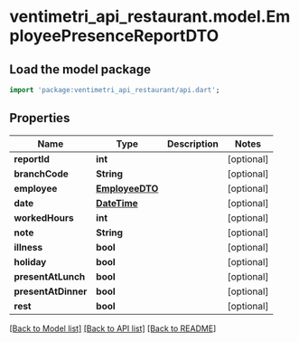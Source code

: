 # ventimetri_api_restaurant.model.EmployeePresenceReportDTO

## Load the model package
```dart
import 'package:ventimetri_api_restaurant/api.dart';
```

## Properties
Name | Type | Description | Notes
------------ | ------------- | ------------- | -------------
**reportId** | **int** |  | [optional] 
**branchCode** | **String** |  | [optional] 
**employee** | [**EmployeeDTO**](EmployeeDTO.md) |  | [optional] 
**date** | [**DateTime**](DateTime.md) |  | [optional] 
**workedHours** | **int** |  | [optional] 
**note** | **String** |  | [optional] 
**illness** | **bool** |  | [optional] 
**holiday** | **bool** |  | [optional] 
**presentAtLunch** | **bool** |  | [optional] 
**presentAtDinner** | **bool** |  | [optional] 
**rest** | **bool** |  | [optional] 

[[Back to Model list]](../README.md#documentation-for-models) [[Back to API list]](../README.md#documentation-for-api-endpoints) [[Back to README]](../README.md)


